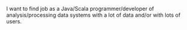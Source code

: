 I want to find job as a Java/Scala programmer/developer of analysis/processing data systems with a lot of data and/or with lots of users.
